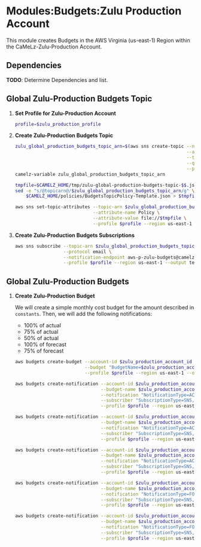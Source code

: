 # Modules:Budgets:Zulu Production Account

This module creates Budgets in the AWS Virginia (us-east-1) Region within the
CaMeLz-Zulu-Production Account.

## Dependencies

**TODO**: Determine Dependencies and list.

## Global Zulu-Production Budgets Topic

1. **Set Profile for Zulu-Production Account**

    ```bash
    profile=$zulu_production_profile
    ```

1. **Create Zulu-Production Budgets Topic**

    ```bash
    zulu_global_production_budgets_topic_arn=$(aws sns create-topic --name Budgets \
                                                                    --attributes "DisplayName=ZULP Budgets" \
                                                                    --tags Key=Name,Value=Zulu-Production-Budgets-Topic Key=Company,Value=Zulu Key=Environment,Value=Production \
                                                                    --query 'TopicArn' \
                                                                    --profile $profile --region us-east-1 --output text)
    camelz-variable zulu_global_production_budgets_topic_arn

    tmpfile=$CAMELZ_HOME/tmp/zulu-global-production-budgets-topic-$$.json
    sed -e "s/@topicarn@/$zulu_global_production_budgets_topic_arn/g" \
        $CAMELZ_HOME/policies/BudgetsTopicPolicy-Template.json > $tmpfile

    aws sns set-topic-attributes --topic-arn $zulu_global_production_budgets_topic_arn \
                                 --attribute-name Policy \
                                 --attribute-value file://$tmpfile \
                                 --profile $profile --region us-east-1
    ```

1. **Create Zulu-Production Budgets Subscriptions**

    ```bash
    aws sns subscribe --topic-arn $zulu_global_production_budgets_topic_arn \
                      --protocol email \
                      --notification-endpoint aws-p-zulu-budgets@camelz.io \
                      --profile $profile --region us-east-1 --output text
    ```

## Global Zulu-Production Budgets

1. **Create Zulu-Production Budget**

    We will create a simple monthly cost budget for the amount described in `constants`. Then, we will add the following
    notifications:

    - 100% of actual
    - 75% of actual
    - 50% of actual
    - 100% of forecast
    - 75% of forecast

    ```bash
    aws budgets create-budget --account-id $zulu_production_account_id \
                              --budget "BudgetName=$zulu_production_account_budget_name,BudgetType=COST,TimeUnit=MONTHLY,BudgetLimit={Amount=$zulu_production_account_budget_amount,Unit=USD}" \
                              --profile $profile --region us-east-1 --output text

    aws budgets create-notification --account-id $zulu_production_account_id \
                                    --budget-name $zulu_production_account_budget_name \
                                    --notification "NotificationType=ACTUAL,ComparisonOperator=GREATER_THAN,Threshold=100,ThresholdType=PERCENTAGE" \
                                    --subscriber "SubscriptionType=SNS,Address=$zulu_global_production_budgets_topic_arn" \
                                    --profile $profile --region us-east-1 --output text

    aws budgets create-notification --account-id $zulu_production_account_id \
                                    --budget-name $zulu_production_account_budget_name \
                                    --notification "NotificationType=ACTUAL,ComparisonOperator=GREATER_THAN,Threshold=75,ThresholdType=PERCENTAGE" \
                                    --subscriber "SubscriptionType=SNS,Address=$zulu_global_production_budgets_topic_arn" \
                                    --profile $profile --region us-east-1 --output text

    aws budgets create-notification --account-id $zulu_production_account_id \
                                    --budget-name $zulu_production_account_budget_name \
                                    --notification "NotificationType=ACTUAL,ComparisonOperator=GREATER_THAN,Threshold=50,ThresholdType=PERCENTAGE" \
                                    --subscriber "SubscriptionType=SNS,Address=$zulu_global_production_budgets_topic_arn" \
                                    --profile $profile --region us-east-1 --output text

    aws budgets create-notification --account-id $zulu_production_account_id \
                                    --budget-name $zulu_production_account_budget_name \
                                    --notification "NotificationType=FORECASTED,ComparisonOperator=GREATER_THAN,Threshold=100,ThresholdType=PERCENTAGE" \
                                    --subscriber "SubscriptionType=SNS,Address=$zulu_global_production_budgets_topic_arn" \
                                    --profile $profile --region us-east-1 --output text

    aws budgets create-notification --account-id $zulu_production_account_id \
                                    --budget-name $zulu_production_account_budget_name \
                                    --notification "NotificationType=FORECASTED,ComparisonOperator=GREATER_THAN,Threshold=75,ThresholdType=PERCENTAGE" \
                                    --subscriber "SubscriptionType=SNS,Address=$zulu_global_production_budgets_topic_arn" \
                                    --profile $profile --region us-east-1 --output text
    ```
